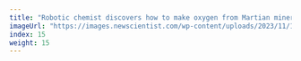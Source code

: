 ```yaml
---
title: "Robotic chemist discovers how to make oxygen from Martian minerals"
imageUrl: "https://images.newscientist.com/wp-content/uploads/2023/11/13152045/SEI_180043180.jpg?width=600"
index: 15
weight: 15
---
```

